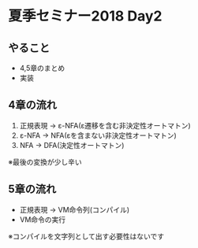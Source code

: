 # 夏季セミナー2018 Day2

## やること
- 4,5章のまとめ
- 実装


## 4章の流れ
1. 正規表現 -> ε-NFA(ε遷移を含む非決定性オートマトン)
1. ε-NFA -> NFA(εを含まない非決定性オートマトン)
1. NFA -> DFA(決定性オートマトン)

※最後の変換が少し辛い

## 5章の流れ
- 正規表現 -> VM命令列(コンパイル)
- VM命令の実行

※コンパイルを文字列として出す必要性はないです
